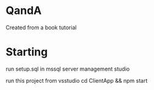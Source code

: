 # QandA
Created from a book tutorial

# Starting 
run setup.sql in mssql server management studio

run this project from vsstudio
cd ClientApp && npm start


